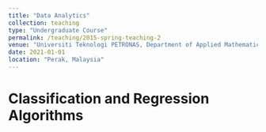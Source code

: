 ```yaml
---
title: "Data Analytics"
collection: teaching
type: "Undergraduate Course"
permalink: /teaching/2015-spring-teaching-2
venue: "Universiti Teknologi PETRONAS, Department of Applied Mathematics"
date: 2021-01-01
location: "Perak, Malaysia"
---
```




Classification and Regression Algorithms
======


